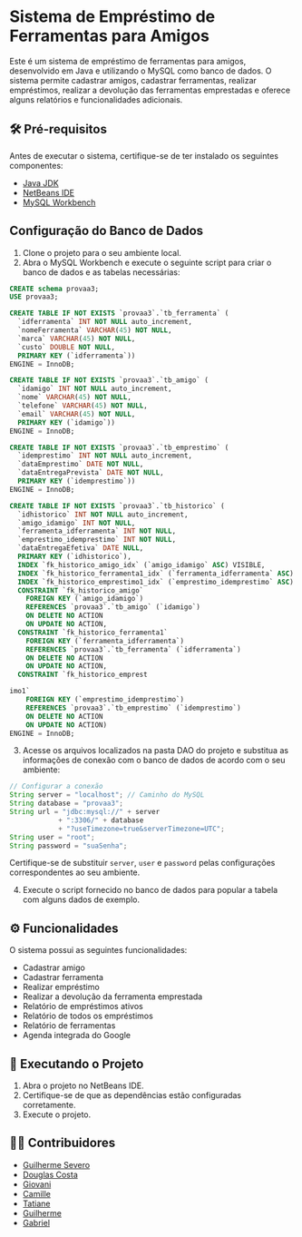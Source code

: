# Sistema de Empréstimo de Ferramentas para Amigos

Este é um sistema de empréstimo de ferramentas para amigos, desenvolvido em Java e utilizando o MySQL como banco de dados. O sistema permite cadastrar amigos, cadastrar ferramentas, realizar empréstimos, realizar a devolução das ferramentas emprestadas e oferece alguns relatórios e funcionalidades adicionais.

## 🛠 Pré-requisitos

Antes de executar o sistema, certifique-se de ter instalado os seguintes componentes:

- [Java JDK](https://www.oracle.com/java/technologies/javase-jdk11-downloads.html)
- [NetBeans IDE](https://netbeans.apache.org/download/index.html)
- [MySQL Workbench](https://dev.mysql.com/downloads/workbench/)

## Configuração do Banco de Dados

1. Clone o projeto para o seu ambiente local.
2. Abra o MySQL Workbench e execute o seguinte script para criar o banco de dados e as tabelas necessárias:

```sql
CREATE schema provaa3;
USE provaa3;

CREATE TABLE IF NOT EXISTS `provaa3`.`tb_ferramenta` (
  `idferramenta` INT NOT NULL auto_increment,
  `nomeFerramenta` VARCHAR(45) NOT NULL,
  `marca` VARCHAR(45) NOT NULL,
  `custo` DOUBLE NOT NULL,
  PRIMARY KEY (`idferramenta`))
ENGINE = InnoDB;

CREATE TABLE IF NOT EXISTS `provaa3`.`tb_amigo` (
  `idamigo` INT NOT NULL auto_increment,
  `nome` VARCHAR(45) NOT NULL,
  `telefone` VARCHAR(45) NOT NULL,
  `email` VARCHAR(45) NOT NULL,
  PRIMARY KEY (`idamigo`))
ENGINE = InnoDB;

CREATE TABLE IF NOT EXISTS `provaa3`.`tb_emprestimo` (
  `idemprestimo` INT NOT NULL auto_increment,
  `dataEmprestimo` DATE NOT NULL,
  `dataEntregaPrevista` DATE NOT NULL,
  PRIMARY KEY (`idemprestimo`))
ENGINE = InnoDB;

CREATE TABLE IF NOT EXISTS `provaa3`.`tb_historico` (
  `idhistorico` INT NOT NULL auto_increment,
  `amigo_idamigo` INT NOT NULL,
  `ferramenta_idferramenta` INT NOT NULL,
  `emprestimo_idemprestimo` INT NOT NULL,
  `dataEntregaEfetiva` DATE NULL,
  PRIMARY KEY (`idhistorico`),
  INDEX `fk_historico_amigo_idx` (`amigo_idamigo` ASC) VISIBLE,
  INDEX `fk_historico_ferramenta1_idx` (`ferramenta_idferramenta` ASC) VISIBLE,
  INDEX `fk_historico_emprestimo1_idx` (`emprestimo_idemprestimo` ASC) VISIBLE,
  CONSTRAINT `fk_historico_amigo`
    FOREIGN KEY (`amigo_idamigo`)
    REFERENCES `provaa3`.`tb_amigo` (`idamigo`)
    ON DELETE NO ACTION
    ON UPDATE NO ACTION,
  CONSTRAINT `fk_historico_ferramenta1`
    FOREIGN KEY (`ferramenta_idferramenta`)
    REFERENCES `provaa3`.`tb_ferramenta` (`idferramenta`)
    ON DELETE NO ACTION
    ON UPDATE NO ACTION,
  CONSTRAINT `fk_historico_emprest

imo1`
    FOREIGN KEY (`emprestimo_idemprestimo`)
    REFERENCES `provaa3`.`tb_emprestimo` (`idemprestimo`)
    ON DELETE NO ACTION
    ON UPDATE NO ACTION)
ENGINE = InnoDB;
```

3. Acesse os arquivos localizados na pasta DAO do projeto e substitua as informações de conexão com o banco de dados de acordo com o seu ambiente:

```java
// Configurar a conexão
String server = "localhost"; // Caminho do MySQL
String database = "provaa3";
String url = "jdbc:mysql://" + server
            + ":3306/" + database
            + "?useTimezone=true&serverTimezone=UTC";
String user = "root";
String password = "suaSenha";
```

Certifique-se de substituir `server`, `user` e `password` pelas configurações correspondentes ao seu ambiente.

4. Execute o script fornecido no banco de dados para popular a tabela com alguns dados de exemplo.

## ⚙️ Funcionalidades

O sistema possui as seguintes funcionalidades:

- Cadastrar amigo
- Cadastrar ferramenta
- Realizar empréstimo
- Realizar a devolução da ferramenta emprestada
- Relatório de empréstimos ativos
- Relatório de todos os empréstimos
- Relatório de ferramentas
- Agenda integrada do Google

## 🚀 Executando o Projeto

1. Abra o projeto no NetBeans IDE.
2. Certifique-se de que as dependências estão configuradas corretamente.
3. Execute o projeto.

## 👨‍💻 Contribuidores

- [Guilherme Severo](https://github.com/Kazyg)
- [Douglas Costa](https://github.com/DouglasCostaMMII)
- [Giovani](https://github.com/giovanigerci)
- [Camille](https://github.com/hillecammi)
- [Tatiane](https://github.com/Tatihub1)
- [Guilherme](https://github.com/Ignistec)
- [Gabriel]()

```
